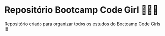 # Repositório Bootcamp Code Girl 👩🏽‍💻
  Repositório criado para organizar todos os estudos do Bootcamp Code Girls !!!
